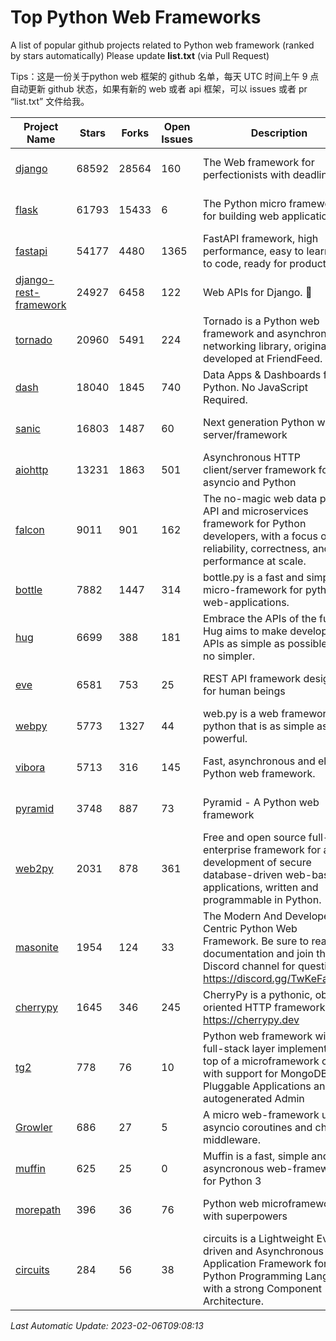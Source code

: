 # Top Python Web Frameworks
A list of popular github projects related to Python web framework (ranked by stars automatically)
Please update **list.txt** (via Pull Request)

Tips：这是一份关于python web 框架的 github 名单，每天 UTC 时间上午 9 点自动更新 github 状态，如果有新的 web 或者 api 框架，可以 issues 或者 pr “list.txt” 文件给我。

| Project Name | Stars | Forks | Open Issues | Description | Last Commit |
| ------------ | ----- | ----- | ----------- | ----------- | ----------- |
| [django](https://github.com/django/django) | 68592 | 28564 | 160 | The Web framework for perfectionists with deadlines. | 2023-02-04 12:37:44 |
| [flask](https://github.com/pallets/flask) | 61793 | 15433 | 6 | The Python micro framework for building web applications. | 2023-02-01 16:55:09 |
| [fastapi](https://github.com/tiangolo/fastapi) | 54177 | 4480 | 1365 | FastAPI framework, high performance, easy to learn, fast to code, ready for production | 2023-02-03 17:56:25 |
| [django-rest-framework](https://github.com/encode/django-rest-framework) | 24927 | 6458 | 122 | Web APIs for Django. 🎸 | 2023-01-28 11:18:58 |
| [tornado](https://github.com/tornadoweb/tornado) | 20960 | 5491 | 224 | Tornado is a Python web framework and asynchronous networking library, originally developed at FriendFeed. | 2023-01-30 19:17:20 |
| [dash](https://github.com/plotly/dash) | 18040 | 1845 | 740 | Data Apps & Dashboards for Python. No JavaScript Required. | 2023-01-30 16:21:52 |
| [sanic](https://github.com/sanic-org/sanic) | 16803 | 1487 | 60 | Next generation Python web server/framework | Build fast. Run fast. | 2023-02-05 14:41:54 |
| [aiohttp](https://github.com/aio-libs/aiohttp) | 13231 | 1863 | 501 | Asynchronous HTTP client/server framework for asyncio and Python | 2023-02-01 17:32:10 |
| [falcon](https://github.com/falconry/falcon) | 9011 | 901 | 162 | The no-magic web data plane API and microservices framework for Python developers, with a focus on reliability, correctness, and performance at scale. | 2023-01-18 20:42:26 |
| [bottle](https://github.com/bottlepy/bottle) | 7882 | 1447 | 314 | bottle.py is a fast and simple micro-framework for python web-applications. | 2022-09-05 15:24:52 |
| [hug](https://github.com/hugapi/hug) | 6699 | 388 | 181 | Embrace the APIs of the future. Hug aims to make developing APIs as simple as possible, but no simpler. | 2020-08-10 05:07:26 |
| [eve](https://github.com/pyeve/eve) | 6581 | 753 | 25 | REST API framework designed for human beings | 2022-11-10 09:54:26 |
| [webpy](https://github.com/webpy/webpy) | 5773 | 1327 | 44 | web.py is a web framework for python that is as simple as it is powerful.  | 2023-01-12 10:40:14 |
| [vibora](https://github.com/vibora-io/vibora) | 5713 | 316 | 145 | Fast, asynchronous and elegant Python web framework. | 2019-02-11 10:54:12 |
| [pyramid](https://github.com/Pylons/pyramid) | 3748 | 887 | 73 | Pyramid - A Python web framework | 2023-01-30 04:56:42 |
| [web2py](https://github.com/web2py/web2py) | 2031 | 878 | 361 | Free and open source full-stack enterprise framework for agile development of secure database-driven web-based applications, written and programmable in Python. | 2023-01-31 07:08:59 |
| [masonite](https://github.com/MasoniteFramework/masonite) | 1954 | 124 | 33 | The Modern And Developer Centric Python Web Framework. Be sure to read the documentation and join the Discord channel for questions: https://discord.gg/TwKeFahmPZ | 2022-11-05 01:29:29 |
| [cherrypy](https://github.com/cherrypy/cherrypy) | 1645 | 346 | 245 | CherryPy is a pythonic, object-oriented HTTP framework.      https://cherrypy.dev | 2023-01-09 16:26:47 |
| [tg2](https://github.com/TurboGears/tg2) | 778 | 76 | 10 | Python web framework with full-stack layer implemented on top of a microframework core with support for MongoDB, Pluggable Applications and autogenerated Admin | 2023-01-29 16:29:38 |
| [Growler](https://github.com/pyGrowler/Growler) | 686 | 27 | 5 | A micro web-framework using asyncio coroutines and chained middleware. | 2020-03-08 07:51:41 |
| [muffin](https://github.com/klen/muffin) | 625 | 25 | 0 | Muffin is a fast, simple and asyncronous web-framework for Python 3 | 2023-01-17 06:20:06 |
| [morepath](https://github.com/morepath/morepath) | 396 | 36 | 76 | Python web microframework with superpowers | 2022-05-29 18:09:39 |
| [circuits](https://github.com/circuits/circuits) | 284 | 56 | 38 | circuits is a Lightweight Event driven and Asynchronous Application Framework for the Python Programming Language with a strong Component Architecture. | 2023-01-04 13:57:35 |

*Last Automatic Update: 2023-02-06T09:08:13*
